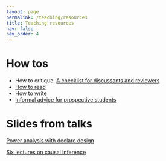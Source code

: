 ```yaml
---
layout: page
permalink: /teaching/resources
title: Teaching resources
nav: false
nav_order: 4
---
```


# How tos

* How to critique: <a href="/teaching/how-to-critique">A checklist for discussants and reviewers</a>
* <a href="/teaching/how-to-read">How to read</a>
* <a href="/teaching/how-to-write">How to write</a>
* <a href="/teaching/applying-for-a-phd">Informal advice for prospective students</a>


# Slides from talks

<a href="{{'slides/202211_declaredesign_and_power.html' | relative_url}}" target="_blank" rel="noopener noreferrer"> <i class="fas fa-slides"></i> Power analysis with declare design</a> 


<a href="{{'slides\201705_lectures_on_causal_inference.pdf' | relative_url}}" target="_blank" rel="noopener noreferrer"> <i class="fas fa-slides"></i> Six lectures on causal inference</a> 


